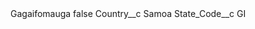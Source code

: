 <?xml version="1.0" encoding="UTF-8"?>
<CustomMetadata xmlns="http://soap.sforce.com/2006/04/metadata" xmlns:xsi="http://www.w3.org/2001/XMLSchema-instance" xmlns:xsd="http://www.w3.org/2001/XMLSchema">
    <label>Gagaifomauga</label>
    <protected>false</protected>
    <values>
        <field>Country__c</field>
        <value xsi:type="xsd:string">Samoa</value>
    </values>
    <values>
        <field>State_Code__c</field>
        <value xsi:type="xsd:string">GI</value>
    </values>
</CustomMetadata>
